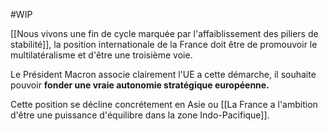 #WIP 

[[Nous vivons une fin de cycle marquée par l'affaiblissement des piliers de stabilité]], la position internationale de la France doit être de promouvoir le multilatéralisme et d'être une troisième voie.

Le Président Macron associe clairement l'UE a cette démarche, il souhaite pouvoir **fonder une vraie autonomie stratégique européenne.** 

Cette position se décline concrétement en Asie ou [[La France a l'ambition d'être une puissance d'équilibre dans la zone Indo-Pacifique]].